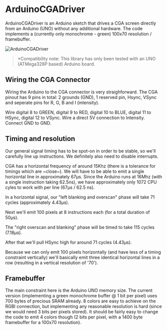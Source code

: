 # ArduinoCGADriver
ArduinoCGADriver is an Arduino sketch that drives a CGA screen directly from an Arduino (UNO) without any additional hardware. The code implements a (currently only monochrome - green) 100x70 resolution / framebuffer.

![ArduinoCGADriver](https://github.com/christophediericx/ArduinoCGADriver/blob/master/images/ArduinoCGADriver.png)

> *Compatibility note: This library has only been tested with an UNO (ATMega328P based) Arduino board.

## Wiring the CGA Connector ##

Wiring the Arduino to the CGA connector is very straighforward. The CGA pinout  has 9 pins in total: 2 grounds (GND), 1 reserved pin, Hsync, VSync and seperate pins for R, G, B and I (intensity).

Wire digital 8 to GREEN, digital 9 to RED, digital 10 to BLUE, digital 11 to HSync, digital 12 to VSync. Wire a direct 5V connection to Intensity. Connect GND to GND.

## Timing and resolution ##

Our general signal timing has to be spot-on in order to be stable, so we'll carefully line up instructions. We definitely also need to disable interrupts.

CGA has a horizontal frequency of around 15Khz (there is a tolerance for timings which are ~close~). We will have to be able to emit a single horizontal line in approximately 67μs. Since the Arduino runs at 16Mhz (with a single instruction taking 62.5ns), we have approximately only 1072 CPU cyles to work with per line (67μs / 62.5 ns).

In a horizontal signal, our "left blanking and overscan" phase will take 71 cycles (approximately 4.43μs).

Next we'll emit 100 pixels at 8 instructions each (for a total duration of 50μs).

The "right overscan and blanking" phase will be timed to take 115 cycles (7.18μs).

After that we'll pull HSync high for around 71 cycles (4.43μs).

Because we can only emit 100 pixels horizontally (and have less of a timing constraint vertically) we'll basically emit three identical horizontal lines in a row (resulting in a vertical resolution of '70').

## Framebuffer ##

The main constraint here is the Arduino UNO memory size. The current version (implementing a green monochrome buffer @ 1 bit per pixel) uses 700 bytes of precious SRAM already. 8 colors are easy to achieve on the RGBI connection, but implementing any reasonable resolution is hard (since we would need 3 bits per pixels stored). It should be fairly easy to change the code to emit 4 colors though (2 bits per pixel, with a 1400 byte framebuffer for a 100x70 resolution).



